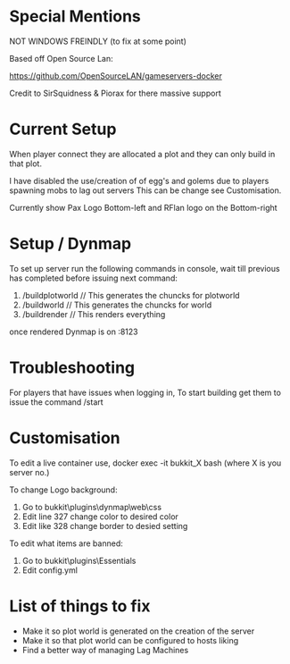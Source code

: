 # Special Mentions

NOT WINDOWS FREINDLY (to fix at some point)

Based off Open Source Lan:

https://github.com/OpenSourceLAN/gameservers-docker

Credit to SirSquidness & Piorax for there massive support
# Current Setup

When player connect they are allocated a plot and they can only build in that plot.

I have disabled the use/creation of of egg's and golems due to players spawning mobs to lag out servers
This can be change see Customisation.

Currently show Pax Logo Bottom-left and RFlan logo on the Bottom-right

# Setup / Dynmap

To set up server run the following commands in console, wait till previous has completed before issuing next command:
1. /buildplotworld        // This generates the chuncks for plotworld
2. /buildworld            // This generates the chuncks for world
3. /buildrender           // This renders everything

once rendered Dynmap is on <IP>:8123

# Troubleshooting
  
For players that have issues when logging in, To start building get them to issue the command /start

# Customisation

To edit a live container use, docker exec -it bukkit_X bash (where X is you server no.)

To change Logo background:
 1.  Go to bukkit\plugins\dynmap\web\css
 2.  Edit line 327 change color to desired color 
 3.  Edit like 328 change border to desied setting

To edit what items are banned:
1.  Go to bukkit\plugins\Essentials
2.  Edit config.yml

# List of things to fix

- Make it so plot world is generated on the creation of the server
- Make it so that plot world can be configured to hosts liking
- Find a better way of managing Lag Machines
